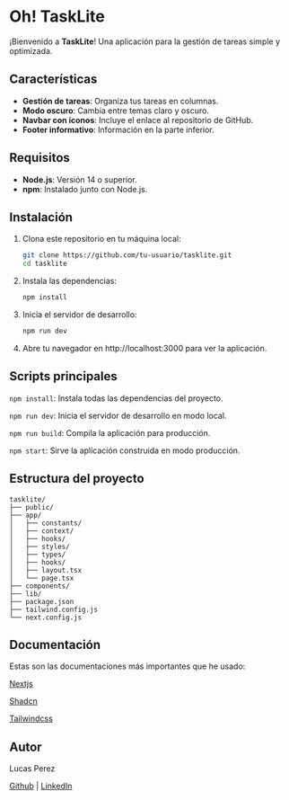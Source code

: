 # Oh! TaskLite

¡Bienvenido a **TaskLite**! Una aplicación para la gestión de tareas simple y optimizada.

## Características

- **Gestión de tareas**: Organiza tus tareas en columnas.
- **Modo oscuro**: Cambia entre temas claro y oscuro.
- **Navbar con íconos**: Incluye el enlace al repositorio de GitHub.
- **Footer informativo**: Información en la parte inferior.

## Requisitos

- **Node.js**: Versión 14 o superior.
- **npm**: Instalado junto con Node.js.

## Instalación

1. Clona este repositorio en tu máquina local:

   ```bash
   git clone https://github.com/tu-usuario/tasklite.git
   cd tasklite

   ```

2. Instala las dependencias:

   ```bash
   npm install

   ```

3. Inicia el servidor de desarrollo:

   ```bash
   npm run dev

   ```

4. Abre tu navegador en http://localhost:3000 para ver la aplicación.

## Scripts principales

`npm install`: Instala todas las dependencias del proyecto.

`npm run dev`: Inicia el servidor de desarrollo en modo local.

`npm run build`: Compila la aplicación para producción.

`npm start`: Sirve la aplicación construida en modo producción.

## Estructura del proyecto

```
tasklite/
├── public/
├── app/
│   ├── constants/
│   ├── context/
│   ├── hooks/
│   ├── styles/
│   ├── types/
│   ├── hooks/
│   ├── layout.tsx
│   └── page.tsx
├── components/
├── lib/
├── package.json
├── tailwind.config.js
└── next.config.js
```

## Documentación

Estas son las documentaciones más importantes que he usado:

[Nextjs](https://nextjs.org/docs)

[Shadcn](https://ui.shadcn.com/docs)

[Tailwindcss](https://tailwindcss.com/docs/installation)

## Autor

Lucas Perez

[Github](https://nextjs.org/docs) | [LinkedIn](https://nextjs.org/docs)
